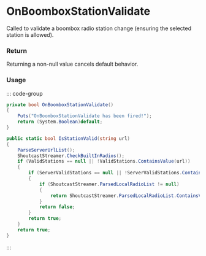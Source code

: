 <Badge type="danger" text="Carbon Compatible"/><Badge type="warning" text="Oxide Compatible"/>
# OnBoomboxStationValidate
Called to validate a boombox radio station change (ensuring the selected station is allowed).
### Return
Returning a non-null value cancels default behavior.

### Usage
::: code-group
```csharp [Example]
private bool OnBoomboxStationValidate()
{
	Puts("OnBoomboxStationValidate has been fired!");
	return (System.Boolean)default;
}
```
```csharp [Source — Assembly-CSharp @ BoomBox]
public static bool IsStationValid(string url)
{
	ParseServerUrlList();
	ShoutcastStreamer.CheckBuiltInRadios();
	if (ValidStations == null || !ValidStations.ContainsValue(url))
	{
		if (ServerValidStations == null || !ServerValidStations.ContainsValue(url))
		{
			if (ShoutcastStreamer.ParsedLocalRadioList != null)
			{
				return ShoutcastStreamer.ParsedLocalRadioList.ContainsValue(url);
			}
			return false;
		}
		return true;
	}
	return true;
}

```
:::
